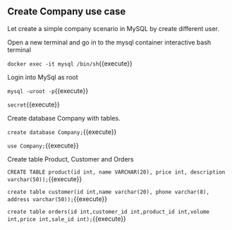 ## Create Company use case

Let create a simple company scenario in MySQL by create different user.

Open a new terminal and go in to the mysql container interactive bash terminal

 `docker exec -it mysql /bin/sh`{{execute}}
 
Login into MySql as root

 `mysql -uroot -p`{{execute}}
 
 `secret`{{execute}}
 
Create database Company with tables.

`create database Company;`{{execute}}

`use Company;`{{execute}}

Create table Product, Customer and Orders

`CREATE TABLE product(id int, name VARCHAR(20), price int, description varchar(50));`{{execute}}

`create table customer(id int,name varchar(20), phone varchar(8), address varchar(50));`{{execute}}

`create table orders(id int,customer_id int,product_id int,volume int,price int,sale_id int);`{{execute}}
